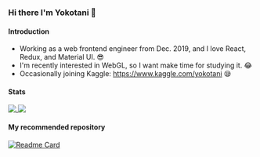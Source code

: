 ### Hi there I'm Yokotani 👋
#### Introduction
- Working as a web frontend engineer from Dec. 2019, and I love React, Redux, and Material UI. 😎
- I'm recently interested in WebGL, so I want make time for studying it. 😂
- Occasionally joining Kaggle: https://www.kaggle.com/yokotani 😪

#### Stats
<a href="https://github.com/yokotani92">
  <img align="top" src="https://github-readme-stats.vercel.app/api?username=yokotani92&theme=jolly&show_icons=true)](https://github.com/anuraghazra/github-readme-stats" />
</a>
<a href="https://github.com/yokotani92">
  <img align="top" src="https://github-readme-stats.vercel.app/api/top-langs/?username=yokotani92&theme=jolly" />
</a>

#### My recommended repository

[![Readme Card](https://github-readme-stats.vercel.app/api/pin/?username=yokotani92&repo=my-app&theme=jolly)](https://github.com/yokotani92/my-app)
